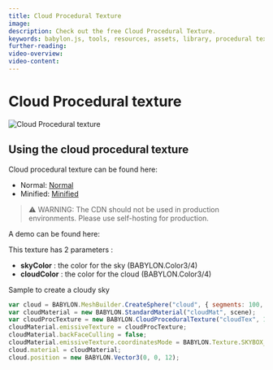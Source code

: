 ```yaml
---
title: Cloud Procedural Texture
image: 
description: Check out the free Cloud Procedural Texture.
keywords: babylon.js, tools, resources, assets, library, procedural texture, cloud
further-reading:
video-overview:
video-content:
---
```


# Cloud Procedural texture

![Cloud Procedural texture](/img/extensions/proceduraltextures/cloudpt.PNG)

## Using the cloud procedural texture

Cloud procedural texture can be found here: 
- Normal: [Normal](https://cdn.babylonjs.com/proceduralTexturesLibrary/babylon.cloudProceduralTexture.js)
- Minified: [Minified](https://cdn.babylonjs.com/proceduralTexturesLibrary/babylon.cloudProceduralTexture.min.js)

> ⚠️ WARNING: The CDN should not be used in production environments. Please use self-hosting for production.

A demo can be found here: <Playground id="#NQDNM#0" title="Cloud Procedural Texture Demo" description="Cloud Procedural Texture Demo"/>

This texture has 2 parameters :
- **skyColor** : the color for the sky (BABYLON.Color3/4)
- **cloudColor** : the color for the cloud (BABYLON.Color3/4)

Sample to create a cloudy sky

```javascript
var cloud = BABYLON.MeshBuilder.CreateSphere("cloud", { segments: 100, diameter: 1000 }, scene);
var cloudMaterial = new BABYLON.StandardMaterial("cloudMat", scene);
var cloudProcTexture = new BABYLON.CloudProceduralTexture("cloudTex", 1024, scene);
cloudMaterial.emissiveTexture = cloudProcTexture;
cloudMaterial.backFaceCulling = false;
cloudMaterial.emissiveTexture.coordinatesMode = BABYLON.Texture.SKYBOX_MODE;
cloud.material = cloudMaterial;
cloud.position = new BABYLON.Vector3(0, 0, 12);
```